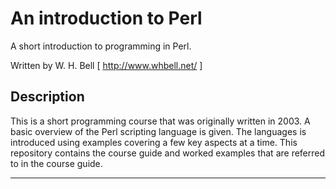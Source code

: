 An introduction to Perl
=======================

A short introduction to programming in Perl.

Written by W. H. Bell [ http://www.whbell.net/ ]

Description
-----------

This is a short programming course that was originally written in 2003.  A basic overview of the Perl 
scripting language is given. The languages is introduced using examples covering a few key aspects at a 
time. This repository contains the course guide and worked examples that are referred to in the course 
guide.


------------------------------------------------------
